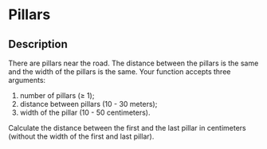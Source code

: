 # Pillars

## Description

There are pillars near the road. The distance between the pillars is the same and the width of the pillars is the same. Your function accepts three arguments:

1. number of pillars (≥ 1);
1. distance between pillars (10 - 30 meters);
1. width of the pillar (10 - 50 centimeters).

Calculate the distance between the first and the last pillar in centimeters (without the width of the first and last pillar).
